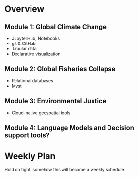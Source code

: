 
# Overview

## Module 1: Global Climate Change

- JupyterHub, Notebooks
- git & GitHub
- Tabular data
- Declarative visualization

## Module 2: Global Fisheries Collapse

- Relational databases
- Myst

## Module 3: Environmental Justice

- Cloud-native geospatial tools

## Module 4: Language Models and Decision support tools?



# Weekly Plan

Hold on tight, somehow this will become a weekly schedule.
